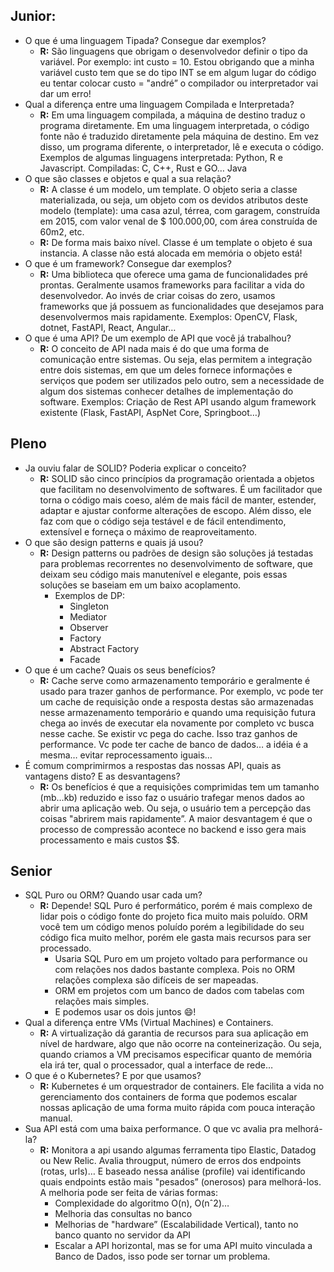 ## Junior:

- O que é uma linguagem Tipada? Consegue dar exemplos?
    - **R:** São linguagens que obrigam o desenvolvedor definir o tipo da variável. Por exemplo: int custo = 10. Estou obrigando que a minha variável custo tem que se do tipo INT se em algum lugar do código eu tentar colocar custo = "andré” o compilador ou interpretador vai dar um erro!
- Qual a diferença entre uma linguagem Compilada e Interpretada?
    - **R:** Em uma linguagem compilada, a máquina de destino traduz o programa diretamente. Em uma linguagem interpretada, o código fonte não é traduzido diretamente pela máquina de destino. Em vez disso, um programa diferente, o interpretador, lê e executa o código. Exemplos de algumas linguagens interpretada: Python, R e Javascript. Compiladas: C, C++, Rust e GO… Java
- O que são classes e objetos e qual a sua relação?
    - **R:** A classe é um modelo, um template. O objeto seria a classe materializada, ou seja, um objeto com os devidos atributos deste modelo (template): uma casa azul, térrea, com garagem, construída em 2015, com valor venal de $ 100.000,00, com área construída de 60m2, etc.
    - **R:** De forma mais baixo nível. Classe é um template o objeto é sua instancia. A classe não está alocada em memória o objeto está!
- O que é um framework? Consegue dar exemplos?
    - **R:** Uma biblioteca que oferece uma gama de funcionalidades pré prontas. Geralmente usamos frameworks para facilitar a vida do desenvolvedor. Ao invés de criar coisas do zero, usamos frameworks que já possuem as funcionalidades que desejamos para desenvolvermos mais rapidamente. Exemplos: OpenCV, Flask, dotnet, FastAPI, React, Angular…
- O que é uma API? De um exemplo de API que você já trabalhou?
    - **R:** O conceito de API nada mais é do que uma forma de comunicação entre sistemas. Ou seja, elas permitem a integração entre dois sistemas, em que um deles fornece informações e serviços que podem ser utilizados pelo outro, sem a necessidade de algum dos sistemas conhecer detalhes de implementação do software. Exemplos: Criação de Rest API usando algum framework existente (Flask, FastAPI, AspNet Core, Springboot…)

## Pleno

- Ja ouviu falar de SOLID? Poderia explicar o conceito?
    - **R:** SOLID são cinco princípios da programação orientada a objetos que facilitam no desenvolvimento de softwares. É um facilitador  que torna o código mais coeso, além de mais fácil de manter, estender, adaptar e ajustar conforme alterações de escopo. Além disso, ele faz com que o código seja testável e de fácil entendimento, extensível e forneça o máximo de reaproveitamento.
- O que são design patterns e quais já usou?
    - **R:** Design patterns ou padrões de design são soluções já testadas para problemas recorrentes no desenvolvimento de software, que deixam seu código mais manutenível e elegante, pois essas soluções se baseiam em um baixo acoplamento.
        - Exemplos de DP:
            - Singleton
            - Mediator
            - Observer
            - Factory
            - Abstract Factory
            - Facade
- O que é um cache? Quais os seus benefícios?
    - **R:** Cache serve como armazenamento temporário e geralmente é usado para trazer ganhos de performance. Por exemplo, vc pode ter um cache de requisição onde a resposta destas são armazenadas nesse armazenamento temporário e quando uma requisição futura chega ao invés de executar ela novamente por completo vc busca nesse cache. Se existir vc pega do cache. Isso traz ganhos de performance. Vc pode ter cache de banco de dados… a idéia é a mesma… evitar reprocessamento iguais…
- É comum comprimirmos a respostas das nossas API, quais as vantagens disto? E as desvantagens?
    - **R:** Os benefícios é que a requisições comprimidas tem um tamanho (mb…kb) reduzido e isso faz o usuário trafegar menos dados ao abrir uma aplicação web. Ou seja, o usuário tem a percepção das coisas "abrirem mais rapidamente”. A maior desvantagem é que o processo de compressão acontece no backend e isso gera mais processamento e mais custos $$.

## Senior

- SQL Puro ou ORM? Quando usar cada um?
    - **R:** Depende! SQL Puro é performático, porém é mais complexo de lidar pois o código fonte do projeto fica muito mais poluído. ORM você tem um código menos poluído porém a legibilidade do seu código fica muito melhor, porém ele gasta mais recursos para ser processado.
        - Usaria SQL Puro em um projeto voltado para performance ou com relações nos dados bastante complexa. Pois no ORM relações complexa são difíceis de ser mapeadas.
        - ORM em projetos com um banco de dados com tabelas com relações mais simples.
        - E podemos usar os dois juntos 😄!
- Qual a diferença entre VMs (Virtual Machines) e Containers.
    - **R:** A virtualização dá garantia de recursos para sua aplicação em nível de hardware, algo que não ocorre na conteinerização. Ou seja, quando criamos a VM precisamos especificar quanto de memória ela irá ter, qual o processador, qual a interface de rede…
- O que é o Kubernetes? E por que usamos?
    - **R:** Kubernetes é um orquestrador de containers. Ele facilita a vida no gerenciamento dos containers de forma que podemos escalar nossas aplicação de uma forma muito rápida com pouca interação manual.
- Sua API está com uma baixa performance. O que vc avalia pra melhorá-la?
    - **R:** Monitora a api usando algumas ferramenta tipo Elastic, Datadog ou New Relic. Avalia througput, número de erros dos endpoints (rotas, urls)… E baseado nessa análise (profile) vai identificando quais endpoints estão mais "pesados” (onerosos) para melhorá-los.  A melhoria pode ser feita de várias formas:
        - Complexidade do algoritmo O(n), O(nˆ2)…
        - Melhoria das consultas no banco
        - Melhorias de "hardware” (Escalabilidade Vertical), tanto no banco quanto no servidor da API
        - Escalar a API horizontal, mas se for uma API muito vinculada a Banco de Dados, isso pode ser tornar um problema.
